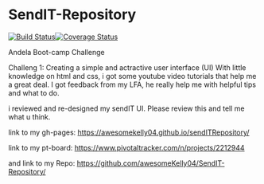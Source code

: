 # SendIT-Repository
[![Build Status](https://travis-ci.com/awesomeKelly04/SendIT-Repository.svg?branch=Development)](https://travis-ci.com/awesomeKelly04/SendIT-Repository)[![Coverage Status](https://coveralls.io/repos/github/awesomeKelly04/SendIT-Repository/badge.svg)](https://coveralls.io/github/awesomeKelly04/SendIT-Repository)

Andela Boot-camp Challenge

Challeng 1: Creating a simple and actractive user interface (UI)
With little knowledge on html and css, i got some youtube video tutorials that help me a great deal. I got feedback from my LFA, he really help me with helpful tips and what to do. 

i reviewed and re-designed my sendIT UI. Please review this and tell me what u think.

link to my gh-pages: https://awesomekelly04.github.io/sendITRepository/

link to my pt-board: https://www.pivotaltracker.com/n/projects/2212944

and link to my Repo: https://github.com/awesomeKelly04/SendIT-Repository/
